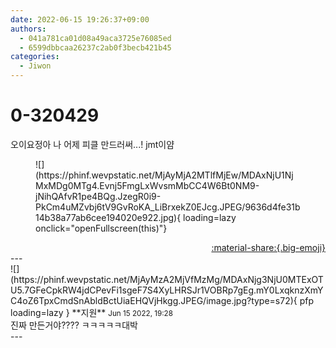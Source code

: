 ```yaml
---
date: 2022-06-15 19:26:37+09:00
authors:
  - 041a781ca01d08a49aca3725e76085ed
  - 6599dbbcaa26237c2ab0f3becb421b45
categories:
  - Jiwon
---
```


# 0-320429

<div class="post-container" markdown="1">
<div class="content-container md-sidebar__scrollwrap" markdown="1">

오이요정아 나 어제 피클 만드러써...! jmt이얌
<figure markdown="1">
![](https://phinf.wevpstatic.net/MjAyMjA2MTlfMjEw/MDAxNjU1NjMxMDg0MTg4.Evnj5FmgLxWvsmMbCC4W6Bt0NM9-jNihQAfvR1pe4BQg.JzegR0i9-PkCm4uMZvbj6tV9GvRoKA_LiBrxekZ0EJcg.JPEG/9636d4fe31b14b38a77ab6cee194020e922.jpg){ loading=lazy onclick="openFullscreen(this)"}
</figure>


</div>
</div>

<div style="text-align: right;" markdown="1">
<a href="https://weverse.io/fromis9/fanpost/0-320429" style="text-align: right;">:material-share:{.big-emoji}</a>
</div>
---

<div class="comments-container md-sidebar__scrollwrap" markdown="1">
<div class="comment" markdown="1">
<div class='id-container' markdown="1">
![](https://phinf.wevpstatic.net/MjAyMzA2MjVfMzMg/MDAxNjg3NjU0MTExOTU5.7GFeCpkRW4jdCPevFi1sgeF7S4XyLHRSJr1VOBRp7gEg.mY0LxqknzXmYC4oZ6TpxCmdSnAbldBctUiaEHQVjHkgg.JPEG/image.jpg?type=s72){ pfp loading=lazy }
**<span class="artist">지원</span>** <small>Jun 15 2022, 19:28</small><br>
</div>
<div class='comment-body' markdown="1">
진짜 만든거야???? ㅋㅋㅋㅋㅋ대박
</div>
</div>
</div>
---
